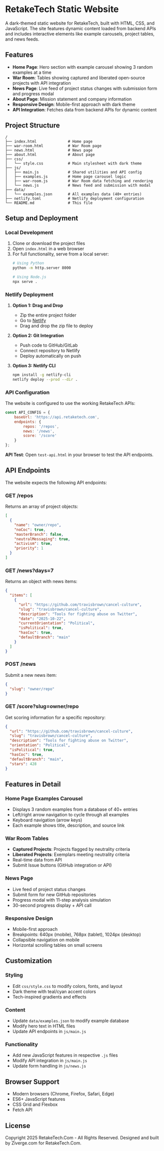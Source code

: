 # RetakeTech Static Website

A dark-themed static website for RetakeTech, built with HTML, CSS, and JavaScript. The site features dynamic content loaded from backend APIs and includes interactive elements like example carousels, project tables, and news feeds.

## Features

- **Home Page**: Hero section with example carousel showing 3 random examples at a time
- **War Room**: Tables showing captured and liberated open-source projects with API integration
- **News Page**: Live feed of project status changes with submission form and progress modal
- **About Page**: Mission statement and company information
- **Responsive Design**: Mobile-first approach with dark theme
- **API Integration**: Fetches data from backend APIs for dynamic content

## Project Structure

```
/
├── index.html              # Home page
├── war-room.html           # War Room page
├── news.html               # News page
├── about.html              # About page
├── css/
│   └── style.css           # Main stylesheet with dark theme
├── js/
│   ├── main.js             # Shared utilities and API config
│   ├── examples.js         # Home page carousel logic
│   ├── war-room.js         # War Room data fetching and rendering
│   └── news.js             # News feed and submission with modal
├── data/
│   └── examples.json       # All examples data (40+ entries)
├── netlify.toml            # Netlify deployment configuration
└── README.md               # This file
```

## Setup and Deployment

### Local Development

1. Clone or download the project files
2. Open `index.html` in a web browser
3. For full functionality, serve from a local server:
   ```bash
   # Using Python
   python -m http.server 8000
   
   # Using Node.js
   npx serve .
   ```

### Netlify Deployment

1. **Option 1: Drag and Drop**
   - Zip the entire project folder
   - Go to [Netlify](https://netlify.com)
   - Drag and drop the zip file to deploy

2. **Option 2: Git Integration**
   - Push code to GitHub/GitLab
   - Connect repository to Netlify
   - Deploy automatically on push

3. **Option 3: Netlify CLI**
   ```bash
   npm install -g netlify-cli
   netlify deploy --prod --dir .
   ```

### API Configuration

The website is configured to use the working RetakeTech APIs:

```javascript
const API_CONFIG = {
    baseUrl: 'https://api.retaketech.com',
    endpoints: {
        repos: '/repos',
        news: '/news',
        score: '/score'
    }
};
```

**API Test**: Open `test-api.html` in your browser to test the API endpoints.

## API Endpoints

The website expects the following API endpoints:

### GET /repos
Returns an array of project objects:
```json
[
  {
    "name": "owner/repo",
    "noCoc": true,
    "masterBranch": false,
    "neutralMessaging": true,
    "activism": true,
    "priority": 1
  }
]
```

### GET /news?days=7
Returns an object with news items:
```json
{
  "items": [
    {
      "url": "https://github.com/travisbrown/cancel-culture",
      "slug": "travisbrown/cancel-culture",
      "description": "Tools for fighting abuse on Twitter",
      "date": "2025-10-22",
      "currentOrientation": "Political",
      "isPolitical": true,
      "hasCoc": true,
      "defaultBranch": "main"
    }
  ]
}
```

### POST /news
Submit a new news item:
```json
{
  "slug": "owner/repo"
}
```

### GET /score?slug=owner/repo
Get scoring information for a specific repository:
```json
{
  "url": "https://github.com/travisbrown/cancel-culture",
  "slug": "travisbrown/cancel-culture",
  "description": "Tools for fighting abuse on Twitter",
  "orientation": "Political",
  "isPolitical": true,
  "hasCoc": true,
  "defaultBranch": "main",
  "stars": 428
}
```

## Features in Detail

### Home Page Examples Carousel
- Displays 3 random examples from a database of 40+ entries
- Left/right arrow navigation to cycle through all examples
- Keyboard navigation (arrow keys)
- Each example shows title, description, and source link

### War Room Tables
- **Captured Projects**: Projects flagged by neutrality criteria
- **Liberated Projects**: Exemplars meeting neutrality criteria
- Real-time data from API
- Submit Issue buttons (GitHub integration or API)

### News Page
- Live feed of project status changes
- Submit form for new GitHub repositories
- Progress modal with 11-step analysis simulation
- 30-second progress display + API call

### Responsive Design
- Mobile-first approach
- Breakpoints: 640px (mobile), 768px (tablet), 1024px (desktop)
- Collapsible navigation on mobile
- Horizontal scrolling tables on small screens

## Customization

### Styling
- Edit `css/style.css` to modify colors, fonts, and layout
- Dark theme with teal/cyan accent colors
- Tech-inspired gradients and effects

### Content
- Update `data/examples.json` to modify example database
- Modify hero text in HTML files
- Update API endpoints in `js/main.js`

### Functionality
- Add new JavaScript features in respective `.js` files
- Modify API integration in `js/main.js`
- Update form handling in `js/news.js`

## Browser Support

- Modern browsers (Chrome, Firefox, Safari, Edge)
- ES6+ JavaScript features
- CSS Grid and Flexbox
- Fetch API

## License

Copyright 2025 RetakeTech.Com - All Rights Reserved.
Designed and built by Ziverge.com for RetakeTech.Com.
